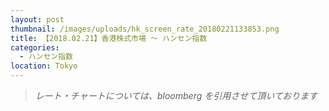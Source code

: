 ```yaml
---
layout: post
thumbnail: /images/uploads/hk_screen_rate_20180221133853.png
title: 【2018.02.21】香港株式市場 〜 ハンセン指数
categories:
  - ハンセン指数
location: Tokyo
---
```

> _レート・チャートについては、bloomberg を引用させて頂いております_
